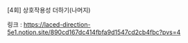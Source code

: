 [4회] 상호작용성 더하기(나머지)

링크 : https://laced-direction-5e1.notion.site/890cd167dc414fbfa9d1547cd2cb4fbc?pvs=4
